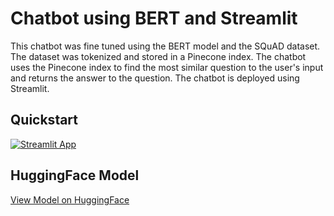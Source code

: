 # Chatbot using BERT and Streamlit

<!-- Description of the app ... -->

This chatbot was fine tuned using the BERT model and the SQuAD dataset. The dataset was tokenized and stored in a Pinecone index. The chatbot uses the Pinecone index to find the most similar question to the user's input and returns the answer to the question. The chatbot is deployed using Streamlit.

## Quickstart

[![Streamlit App](https://static.streamlit.io/badges/streamlit_badge_black_white.svg)](https://squad-bert-chatbot-aai.streamlit.app/)

## HuggingFace Model

[View Model on HuggingFace](https://huggingface.co/tmcgirr/BERT-squad-chatbot-AAI)

